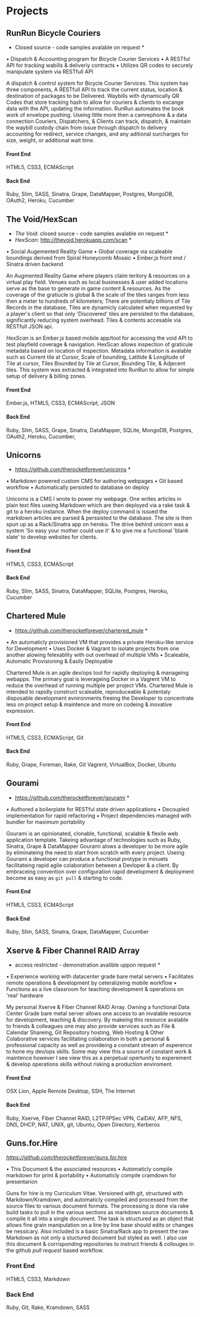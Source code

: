 # Projects

## RunRun Bicycle Couriers

* Closed source - code samples avalable on request *

• Dispatch & Accounting program for Bicycle Courier Services
• A RESTful API for tracking wabills & deliveriy contracts
• Utilizes QR codes to securely manipulate system via RESTfull API

A dispatch & control system for Bicycle Courier Services. This system has three components, A RESTfull API to track the current status, location & destination of packages to be Delivered. Waybills with dynamically QR Codes that store tracking hash to allow for couriers & clients to excange data with the API, updating the information. RunRun automates the book work of envelope pushing. Useing little more then a camrephone & a data connection Couriers, Dispatchers, & Clients can track, dispatch, & maintain the waybill custody chain from issue through dispatch to delivery accounting for redirect, service changes, and any aditional surcharges for size, weight, or additional wait time.

#### Front End
HTML5, CSS3, ECMAScript

#### Back End
Ruby, Slim, SASS, Sinatra, Grape, DataMapper, Postgres, MongoDB, OAuth2, Heroku, Cucumber


## The Void/HexScan

* _The Void_: closed source - code samples avalable on request *
* _HexScan_: http://thevoid.herokuapp.com/scan *


• Social Augemented Reality Game
• Global coverage via scaleable boundings derived from Spiral Honeycomb Mosaic
• Ember.js front end / Sinatra driven backend

An Augmented Reality Game where players claim teritory & resources on a virtual play field. Venues such as local businesses & user added locations serve as the base to generate in game content & resources. As the coverage of the gratiucle is global & the scale of the tiles ranges from less then a meter to hundreds of kilometers; There are potentialy billions of Tile Records in the database, Tiles are dynamicly calculated when requested by a player's client so that only 'Discovered' tiles are persisted to the database, significantly reducing system overhead. Tiles & contents accesable via RESTfull JSON api.

_HexScan_ is an Ember.js based mobile app/tool for accessing the void API to test playfield coverage & navigation. HexScan allows inspection of graticule metadata based on location of inspection. Metadata information is avalable such as Current tile at Cursor, Scale of bounding, Latitide & Longitude of Tile at cursor, Tiles Bounded by Tile at Cursor, Bounding Tile, & Adjecent tiles. This system was extracted & integrated into RunRun to allow for simple setup of delivery & billing zones. 

#### Front End
Ember.js, HTML5, CSS3, ECMAScript, JSON

#### Back End
Ruby, Slim, SASS, Grape, Sinatra, DataMapper, SQLite, MongoDB, Postgres, OAuth2, Heroku, Cucumber,

## Unicorns

* https://github.com/therocketforever/unicorns *

• Markdown powered custom CMS for authoring webpages
• Git based workflow
• Automatically persisted to database on deploy

Unicorns is a CMS I wrote to power my webpage. One writes articles in plain text files useing Markdown which are then deployed via a rake task & git to a heroku instance. When the deploy command is issued the markdown articles are parsed & perssisted to the database. The site is then spun up as a Rack/Sinatra app on heroku. The drive behind unicorn was a system 'So easy your mother could use it' & to give me a functional 'blank slate' to develop websites for clients.

#### Front End
HTML5, CSS3, ECMAScript

#### Back End
Ruby, Slim, SASS, Sinatra, DataMapper, SQLite, Postgres, Heroku, Cucumber

## Chartered Mule

* https://github.com/therocketforever/chartered_mule *

• An automaticly provisioned VM that provides a private Heroku-like service for Development
• Uses Docker & Vagrant to isolate projects from one another alowing felexablity with out overhead of multiple VMs
• Scaleable, Automatic Provisioning & Easily Deployable

Chartered Mule is an agile dev/ops tool for rapidly deploying & manageing webapps. The primary goal is leverageing Docker in a Vagrent VM to reduce the overhead of running multiple per project VMs. Chartered Mule is intended to rapidly construct scaleable, reproduceable & potentaly disposable development evnironments freeing the Developer to concentrate less on project setup & maintence and more on codeing & inovative expression.

#### Front End
HTML5, CSS3, ECMAScript, Git

#### Back End
Ruby, Grape, Foreman, Rake, Git Vagrent, VirtualBox, Docker, Ubuntu

## Gourami

* https://github.com/therocketforever/gourami *

• Authored a boilerplate for RESTful state driven applications 
• Decoupled implementation for rapid refactoring
• Project dependencies managed with bundler for maximum portability

Gourami is an opinionated, clonable, functional, scalable & flexile web application template. Takeing advantage of technologies such as Ruby, Sinatra, Grape & DataMapper Gourami alows a developer to be more agile by eliminateing the need to start from scratch with every project. Useing Gourami a developer can produce a functional protype in minuets facilitateing rapid agile colaboration between a Devloper & a client. By embraceing convention over configuration rapid development & deployment become as easy as `git pull` & starting to code.

#### Front End
HTML5, CSS3, ECMAScript

#### Back End
Ruby, Slim, SASS, Sinatra, Grape, DataMapper, Cucumber

## Xserve & Fiber Channel RAID Array

* access restricted - demonstration avalible uppon request *

• Experience working with datacenter grade bare metal servers
• Facilitates remote operations & development by ceteralizeing mobile workflow
• Functions as a live classroom for teaching development & operations on 'real' hardware

My personal Xserve & Fiber Channel RAID Array. Owning a functional Data Center Grade bare metal server allows one access to an invalable resource for development, teaching & discovery. By makeing this resource avalable to friends & colleagues one may also provide services such as File & Calendar Shareing, Git Repository hosting, Web Hosting & Other Colaborative services facilitating colaboration in both a personal & professional capacity as well as provideing a constant stream of experence to hone my dev/ops skills. Some may view this a source of constant work & maintence however I see view this as a perpetual opertunity to experement & develop operations skills without risking a production enviroment.

#### Front End
OSX Lion, Apple Remote Desktop, SSH, The Internet

#### Back End
Ruby, Xserve, Fiber Channel RAID, L2TP/IPSec VPN, CalDAV, AFP, NFS, DNS, DHCP, NAT, UNIX, git, Ubuntu, Open Directory, Kerberos


## Guns.for.Hire

*https://github.com/therocketforever/guns.for.hire*

• This Document & the associated resources
• Automaticly compile markdown for print & portability
• Automaticly compile cramdown for presentarion

Guns for hire is my Curriculum Vitae. Versioned with git, structured with Markdown/Kramdown, and automaticly compiled and processed from the source files to various document formats. The processing is done via rake build tasks to pull in the various sections as markdown source documents & compile it all into a single document. The task is structured as an object that allows fine grain manipulation on a line by line base should edits or changes be nessicary. Also included is a basic Sinatra/Rack app to present the raw Markdown as not only a stuctured document but styled as well. I also use this document & corrisponding repositories to instruct friends & collouges in the github *pull request* based workflow.

### Front End
HTML5, CSS3, Markdown

### Back End
Ruby, Git, Rake, Kramdown, SASS



